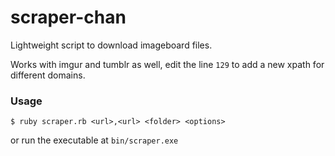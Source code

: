 # scraper-chan
Lightweight script to download imageboard files.

Works with imgur and tumblr as well, edit the line `129` to add a new xpath for different domains.

### Usage
`$ ruby scraper.rb <url>,<url> <folder> <options>`

or run the executable at `bin/scraper.exe`
